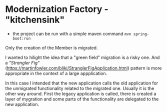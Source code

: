 # Modernization Factory - "kitchensink"

* the project can be run with a simple maven command ```mvn spring-boot:run```

Only the creation of the Member is migrated. 

I wanted to hilight the idea that a "green field" migration is a risky one. And a _"Strangler Fig"_ (https://martinfowler.com/bliki/StranglerFigApplication.html) pattern is more appropriate in the context of a large appplication. 

In this case I intended that the new application calls the old application for the unmigrated functionality related to the migrated one. Usually it is the other way around. First the legacy application is called, there is created a layer of mygration and some parts of the functionality are delegated to the new application.